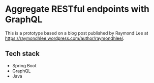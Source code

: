# Aggregate RESTful endpoints with GraphQL
 
This is a prototype based on a blog post published by Raymond Lee at https://raymondhlee.wordpress.com/author/raymondhlee/. 
 
## Tech stack
- Spring Boot
- GraphQL
- Java
